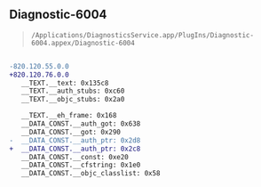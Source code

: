 ## Diagnostic-6004

> `/Applications/DiagnosticsService.app/PlugIns/Diagnostic-6004.appex/Diagnostic-6004`

```diff

-820.120.55.0.0
+820.120.76.0.0
   __TEXT.__text: 0x135c8
   __TEXT.__auth_stubs: 0xc60
   __TEXT.__objc_stubs: 0x2a0

   __TEXT.__eh_frame: 0x168
   __DATA_CONST.__auth_got: 0x638
   __DATA_CONST.__got: 0x290
-  __DATA_CONST.__auth_ptr: 0x2d8
+  __DATA_CONST.__auth_ptr: 0x2c8
   __DATA_CONST.__const: 0xe20
   __DATA_CONST.__cfstring: 0x1e0
   __DATA_CONST.__objc_classlist: 0x58

```
